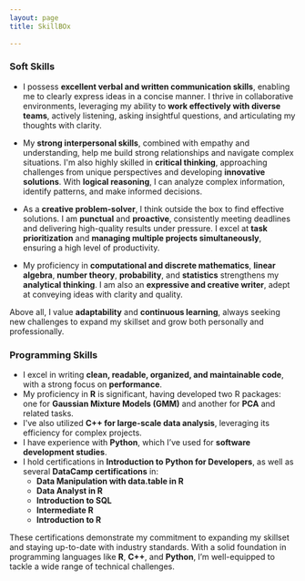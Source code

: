 ```yaml
---
layout: page
title: SkillBOx
  
---
```


### Soft Skills

- I possess **excellent verbal and written communication skills**, enabling me to clearly express ideas in a concise manner. I thrive in collaborative environments, leveraging my ability to **work effectively with diverse teams**, actively listening, asking insightful questions, and articulating my thoughts with clarity.

- My **strong interpersonal skills**, combined with empathy and understanding, help me build strong relationships and navigate complex situations. I'm also highly skilled in **critical thinking**, approaching challenges from unique perspectives and developing **innovative solutions**. With **logical reasoning**, I can analyze complex information, identify patterns, and make informed decisions.

- As a **creative problem-solver**, I think outside the box to find effective solutions. I am **punctual** and **proactive**, consistently meeting deadlines and delivering high-quality results under pressure. I excel at **task prioritization** and **managing multiple projects simultaneously**, ensuring a high level of productivity.

- My proficiency in **computational and discrete mathematics**, **linear algebra**, **number theory**, **probability**, and **statistics** strengthens my **analytical thinking**. I am also an **expressive and creative writer**, adept at conveying ideas with clarity and quality.

Above all, I value **adaptability** and **continuous learning**, always seeking new challenges to expand my skillset and grow both personally and professionally.

### Programming Skills

- I excel in writing **clean, readable, organized, and maintainable code**, with a strong focus on **performance**.
- My proficiency in **R** is significant, having developed two R packages: one for **Gaussian Mixture Models (GMM)** and another for **PCA** and related tasks.
- I've also utilized **C++ for large-scale data analysis**, leveraging its efficiency for complex projects.
- I have experience with **Python**, which I’ve used for **software development studies**.
- I hold certifications in **Introduction to Python for Developers**, as well as several **DataCamp certifications** in:
  - **Data Manipulation with data.table in R**
  - **Data Analyst in R**
  - **Introduction to SQL**
  - **Intermediate R**
  - **Introduction to R**

These certifications demonstrate my commitment to expanding my skillset and staying up-to-date with industry standards. With a solid foundation in programming languages like **R**, **C++**, and **Python**, I’m well-equipped to tackle a wide range of technical challenges.

